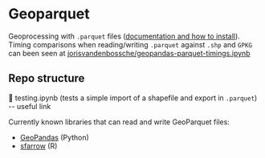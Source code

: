 # Geoparquet

Geoprocessing with `.parquet` files ([documentation and how to install](https://pypi.org/project/geoparquet/)). Timing comparisons when reading/writing `.parquet` against `.shp` and `GPKG` can been seen at [jorisvandenbossche/geopandas-parquet-timings.ipynb](https://gist.github.com/jorisvandenbossche/ccd34426d7fe182c929089b6cd4557ac#file-geopandas-parquet-timings-ipynb)

## Repo structure 
📄 testing.ipynb (tests a simple import of a shapefile and export in `.parquet`) -- useful link

Currently known libraries that can read and write GeoParquet files:

* [GeoPandas](https://geopandas.org/en/stable/docs/user_guide/io.html#apache-parquet-and-feather-file-formats) (Python)
* [sfarrow](https://wcjochem.github.io/sfarrow/index.html) (R)